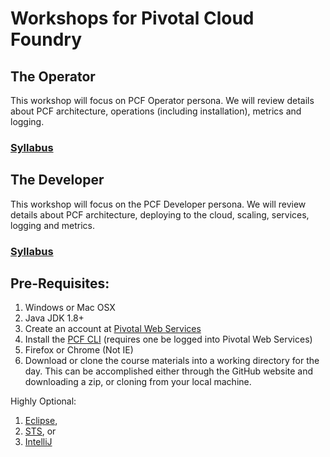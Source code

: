 # Workshops for Pivotal Cloud Foundry

## The Operator
This workshop will focus on PCF Operator persona. We will review details about PCF architecture, operations (including installation), metrics and logging.
### **[Syllabus](./PCF-Workshop-Operator/README.adoc)**
## The Developer
This workshop will focus on the PCF Developer persona. We will review details about PCF architecture, deploying to the cloud, scaling, services, logging and metrics.
### **[Syllabus](./PCF-Workshop-Developer/README.adoc)**

## Pre-Requisites:

1. Windows or Mac OSX 
2. Java JDK 1.8+
6. Create an account at [Pivotal Web Services](http://run.pivotal.io/)
3. Install the [PCF CLI](https://console.run.pivotal.io/tools) (requires one be logged into Pivotal Web Services)
4. Firefox or Chrome (Not IE)
5. Download or clone the course materials into a working directory for the day.  This can be accomplished either through the GitHub website and downloading a zip, or cloning from your local machine.

Highly Optional:
 
1.  [Eclipse](https://eclipse.org/downloads/), 
2.  [STS](https://spring.io/tools/sts/all), or 
3.  [IntelliJ](https://www.jetbrains.com/idea/download/)

